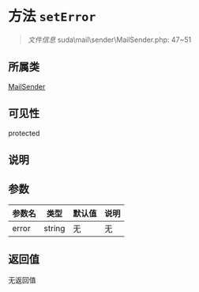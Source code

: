 # 方法 `setError`

> *文件信息* suda\mail\sender\MailSender.php: 47~51

## 所属类 

[MailSender](../MailSender.md)

## 可见性

protected

## 说明



## 参数


| 参数名 | 类型 | 默认值 | 说明 |
|--------|-----|-------|-------|
| error |  string | 无 | 无 |



## 返回值

无返回值
